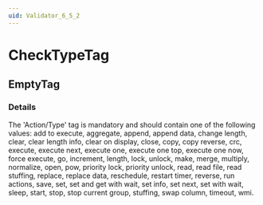 ```yaml
---
uid: Validator_6_5_2
---
```


# CheckTypeTag

## EmptyTag

<!-- Description, Properties, ... sections are auto-generated. -->
<!-- REPLACE ME AUTO-GENERATION -->

### Details

The 'Action/Type' tag is mandatory and should contain one of the following values:
add to execute, aggregate, append, append data, change length, clear, clear length info, clear on display, close, copy, copy reverse, crc, execute, execute next, execute one, execute one top, execute one now, force execute, go, increment, length, lock, unlock, make, merge, multiply, normalize, open, pow, priority lock, priority unlock, read, read file, read stuffing, replace, replace data, reschedule, restart timer, reverse, run actions, save, set, set and get with wait, set info, set next, set with wait, sleep, start, stop, stop current group, stuffing, swap column, timeout, wmi.

<!-- Uncomment to add example code -->
<!--### Example code-->
